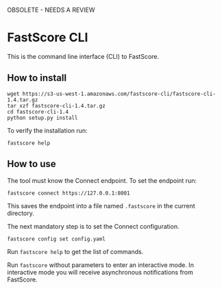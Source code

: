 
OBSOLETE - NEEDS A REVIEW

# FastScore CLI

This is the command line interface (CLI) to FastScore.

## How to install
```
wget https://s3-us-west-1.amazonaws.com/fastscore-cli/fastscore-cli-1.4.tar.gz
tar xzf fastscore-cli-1.4.tar.gz
cd fastscore-cli-1.4
python setup.py install
```

To verify the installation run:
```
fastscore help
```

## How to use

The tool must know the Connect endpoint. To set the endpoint run:
```
fastscore connect https://127.0.0.1:8001
```

This saves the endpoint into a file named `.fastscore` in the current directory.

The next mandatory step is to set the Connect configuration.
```
fastscore config set config.yaml
```

Run `fastscore help` to get the list of commands.

Run `fastscore` without parameters to enter an interactive mode. In interactive
mode you will receive asynchronous notifications from FastScore.

